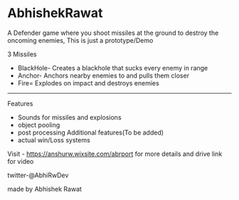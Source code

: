 # AbhishekRawat
A Defender game where you shoot missiles at the ground to destroy the oncoming enemies,
This is just a prototype/Demo


3 Missiles
  - BlackHole- Creates a blackhole that sucks every enemy in range
  - Anchor- Anchors nearby enemies to and pulls them closer
  - Fire= Explodes on impact and destroys enemies
---------------------------------------------------------------------------------------------------------------
Features
  - Sounds for missiles and explosions 
  - object pooling
  - post processing
Additional features(To be added)
  - actual win/Loss systems

Visit - https://anshurw.wixsite.com/abrport for more details and drive link for video

twitter-@AbhiRwDev

made by Abhishek Rawat
